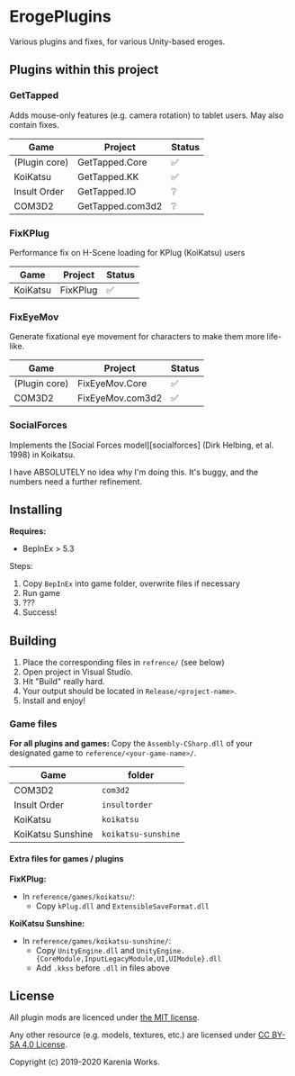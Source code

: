 ﻿# ErogePlugins

Various plugins and fixes, for various Unity-based eroges.

## Plugins within this project

### GetTapped

Adds mouse-only features (e.g. camera rotation) to tablet users. May also contain fixes.

| Game     | Project | Status |
|----------|---------|---------|
| (Plugin core)|GetTapped.Core|✅
| KoiKatsu | GetTapped.KK| ✅
| Insult Order | GetTapped.IO| ❔
| COM3D2 | GetTapped.com3d2 | ❔

### FixKPlug

Performance fix on H-Scene loading for KPlug (KoiKatsu) users

| Game | Project | Status |
|----|----|----|
|KoiKatsu|FixKPlug|✅

### FixEyeMov

Generate fixational eye movement for characters to make them more life-like.

| Game | Project | Status |
|----|----|----|
|(Plugin core)|FixEyeMov.Core |✅
|COM3D2 |FixEyeMov.com3d2|✅

### SocialForces

Implements the [Social Forces model][socialforces] (Dirk Helbing, et al. 1998) in Koikatsu.

I have ABSOLUTELY no idea why I'm doing this. It's buggy, and the numbers need a further refinement.

## Installing

**Requires:**

- BepInEx > 5.3

Steps:

1. Copy `BepInEx` into game folder, overwrite files if necessary
2. Run game
3. ???
4. Success!


## Building

1. Place the corresponding files in `refrence/` (see below)
2. Open project in Visual Studio.
2. Hit "Build" really hard.
3. Your output should be located in `Release/<project-name>`.
4. Install and enjoy!

### Game files

**For all plugins and games:** Copy the `Assembly-CSharp.dll` of your designated game to `reference/<your-game-name>/`.

|Game|folder|
|----|------|
|COM3D2 | `com3d2` |
| Insult Order | `insultorder` |
| KoiKatsu | `koikatsu`|
| KoiKatsu Sunshine | `koikatsu-sunshine`|


#### Extra files for games / plugins

**FixKPlug:** 

- In `reference/games/koikatsu/`:
  - Copy `kPlug.dll` and `ExtensibleSaveFormat.dll`

**KoiKatsu Sunshine:**

- In `reference/games/koikatsu-sunshine/`:
  - Copy `UnityEngine.dll` and `UnityEngine.{CoreModule,InputLegacyModule,UI,UIModule}.dll`
  - Add `.kkss` before `.dll` in files above

## License

All plugin mods are licenced under [the MIT license](https://opensource.org/licenses/MIT).

Any other resource (e.g. models, textures, etc.) are licensed under [CC BY-SA 4.0 License](https://creativecommons.org/licenses/by-sa/4.0/).

Copyright (c) 2019-2020 Karenia Works.
